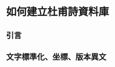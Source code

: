 <h1>如何建立杜甫詩資料庫</h1>
<h2>引言</h2>
<p></p>
<h2>文字標準化、坐標、版本異文</h2>
<h2></h2>
<h2></h2>

<!--
<h2></h2>

<ul>
<li><a href=""></a></li>
<li><a href=""></a></li>
<li><a href=""></a></li>
<li><a href=""></a></li>
</ul>
-->